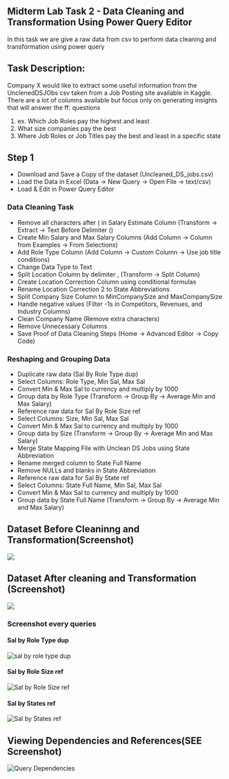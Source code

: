 ## Midterm Lab Task 2 - Data Cleaning and Transformation Using Power Query Editor 
In this task we are give a raw data from csv to perform data cleaning and transformation using power query

## Task Description:
Company X would like to extract some useful information from the UnclenedDSJObs csv taken
from a Job Posting site available in Kaggle. There are a lot of columns available but focus only
on generating insights that will answer the ff: questions
1. ex. Which Job Roles pay the highest and least
2. What size companies pay the best
3. Where Job Roles or Job Titles pay the best and least in a specific state

## Step 1
- Download and Save a Copy of the dataset (Uncleaned_DS_jobs.csv)
- Load the Data in Excel (Data → New Query → Open File → text/csv)
- Load & Edit in Power Query Editor
  
### Data Cleaning Task
- Remove all characters after ( in Salary Estimate Column (Transform → Extract → Text Before Delimiter ()
- Create Min Salary and Max Salary Columns (Add Column → Column from Examples → From Selections)
- Add Role Type Column (Add Column → Custom Column → Use job title conditions)
- Change Data Type to Text
- Split Location Column by delimiter , (Transform → Split Column)
- Create Location Correction Column using conditional formulas
- Rename Location Correction 2 to State Abbreviations
- Split Company Size Column to MinCompanySize and MaxCompanySize
- Handle negative values (Filter -1s in Competitors, Revenues, and Industry Columns)
- Clean Company Name (Remove extra characters)
- Remove Unnecessary Columns
- Save Proof of Data Cleaning Steps (Home → Advanced Editor → Copy Code)
### Reshaping and Grouping Data
- Duplicate raw data (Sal By Role Type dup)
- Select Columns: Role Type, Min Sal, Max Sal
- Convert Min & Max Sal to currency and multiply by 1000
- Group data by Role Type (Transform → Group By → Average Min and Max Salary)
- Reference raw data for Sal By Role Size ref
- Select Columns: Size, Min Sal, Max Sal
- Convert Min & Max Sal to currency and multiply by 1000
- Group data by Size (Transform → Group By → Average Min and Max Salary)
- Merge State Mapping File with Unclean DS Jobs using State Abbreviation
- Rename merged column to State Full Name
- Remove NULLs and blanks in State Abbreviation
- Reference raw data for Sal By State ref
- Select Columns: State Full Name, Min Sal, Max Sal
- Convert Min & Max Sal to currency and multiply by 1000
- Group data by State Full Name (Transform → Group By → Average Min and Max Salary)
## Dataset Before Cleaninng and Transformation(Screenshot)
![](image/Screenshot%202025-03-11%20124129.png)
## Dataset After cleaning and Transformation (Screenshot)
![](image/after.png)
### Screenshot every queries
#### Sal by Role Type dup
![sal by role type dup](image/Role%20Type.png)
#### Sal by Role Size ref
![Sal by Role Size ref](image/Size%20Ref.png)
#### Sal by States ref
![Sal by States ref](image/State%20Ref.png)

## Viewing Dependencies and References(SEE Screenshot)
![Query Dependencies](image/Dependencies.png)
